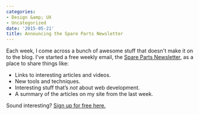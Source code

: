 ```yaml
---
categories:
- Design &amp; UX
- Uncategorized
date: '2015-05-21'
title: Announcing the Spare Parts Newsletter
---
```


Each week, I come across a bunch of awesome stuff that doesn't make it on to the blog. I've started a free weekly email, the [Spare Parts Newsletter](https://gomakethings.com/newsletter/), as a place to share things like:

* Links to interesting articles and videos.
* New tools and techniques.
* Interesting stuff that’s *not* about web development.
* A summary of the articles on my site from the last week.

Sound interesting? [Sign up for free here.](https://gomakethings.com/newsletter/)